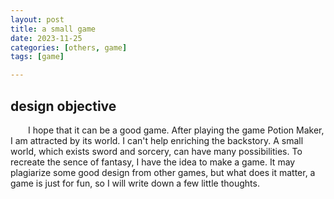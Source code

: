 ```yaml
---
layout: post
title: a small game
date: 2023-11-25
categories: [others, game]
tags: [game]

---
```


## design objective
&emsp;&emsp;I hope that it can be a good game. After playing the game Potion Maker, I am attracted by its world. I can't help enriching the backstory. A small world, which exists sword and sorcery, can have many possibilities. To recreate the sence of fantasy, I have the idea to make a game. It may plagiarize some good design from other games, but what does it matter, a game is just for fun, so I will write down a few little thoughts.

